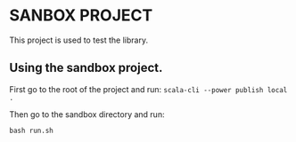 # SANBOX PROJECT
This project is used to test the library.

## Using the sandbox project.
First go to the root of the project and run:
`scala-cli --power publish local .`

Then go to the sandbox directory and run:

`bash run.sh`